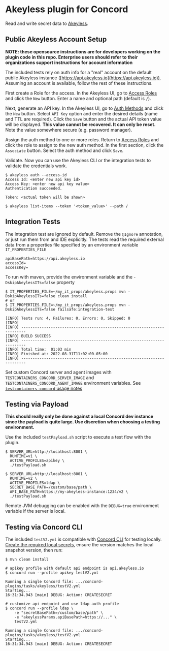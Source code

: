 # Akeyless plugin for Concord

Read and write secret data to [Akeyless](https://www.akeyless.io).

## Public Akeyless Account Setup

**NOTE: these opensource instructions are for developers working on the plugin
code in this repo. Enterprise users should refer to their organizations support
instructions for account information**

The included tests rely on auth info for a "real" account on the default public
Akeyless instance ([https://api.akeyless.io](https://api.akeyless.io)). Assuming
an account is available, follow the rest of these instructions.

First create a Role for the access. In the Akeyless UI, go to
[Access Roles](https://console.akeyless.io/access-roles) and click the
`New` button. Enter a name and optional path (default is `/`).

Next, generate an API key. In the Akeyless UI, go to
[Auth Methods](https://console.akeyless.io/auth-methods) and click the `New`
button. Select `API Key` option and enter the desired details (name and TTL are
required). Click the `Save` button and the actual API token value will be displayed.
**This value cannot be recovered. It can only be reset.** Note the value somewhere
secure (e.g. password manager).

Assign the auth method to one or more roles. Return to
[Access Roles](https://console.akeyless.io/access-roles) and click the role to
assign to the new auth method. In the first section, click the `Associate`
button. Select the auth method and click `Save`.

Validate. Now you can use the Akeyless CLI or the integration tests to validate
the credentials work.

```
$ akeyless auth --access-id
Access Id: <enter new api key id>
Access Key: <enter new api key value>
Authentication succeeded.

Token: <actual token will be shown>

$ akeyless list-items --token '<token_value>' --path /
```

## Integration Tests

The integration test are ignored by default. Remove the `@Ignore` annotation,
or just run them from and IDE explicitly. The tests read the required external
data from a properties file specified by an environment variable `IT_PROPERTIES_FILE`

```properties
apiBasePath=https://api.akeyless.io
accessId=
accessKey=
```

To run with maven, provide the environment variable and the `-DskipAkeylessITs=false`
property

```
$ IT_PROPERTIES_FILE=~/my_it_props/akeyless.props mvn -DskipAkeylessITs=false clean install
# or 
$ IT_PROPERTIES_FILE=~/my_it_props/akeyless.props mvn -DskipAkeylessITs=false failsafe:integration-test

[INFO] Tests run: 4, Failures: 0, Errors: 0, Skipped: 0
[INFO] 
[INFO] ------------------------------------------------------------------------
[INFO] BUILD SUCCESS
[INFO] ------------------------------------------------------------------------
[INFO] Total time:  01:03 min
[INFO] Finished at: 2022-08-31T11:02:00-05:00
[INFO] ------------------------------------------------------------------------
```

Set custom Concord server and agent images with `TESTCONTAINERS_CONCORD_SERVER_IMAGE`
and `TESTCONTAINERS_CONCORD_AGENT_IMAGE` environment variables. See
[`testcontainers-concord` usage notes](https://github.com/concord-workflow/testcontainers-concord?tab=readme-ov-file#usage)

## Testing via Payload

**This should really only be done against a local Concord dev instance since the
payload is quite large. Use discretion when choosing a testing environment.**

Use the included `testPayload.sh` script to execute a test flow with the plugin.

```
$ SERVER_URL=http://localhost:8001 \
  RUNTIME=v1 \
  ACTIVE_PROFILES=apikey \
  ./testPayload.sh

$ SERVER_URL=http://localhost:8001 \
  RUNTIME=v2 \
  ACTIVE_PROFILES=ldap \
  SECRET_BASE_PATH=/custom/base/path \
  API_BASE_PATH=https://my-akeyless-instance:1234/v2 \
  ./testPayload.sh
```

Remote JVM debugging can be enabled with the `DEBUG=true` environment variable if
the server is local.

## Testing via Concord CLI

The included `testV2.yml` is compatible with [Concord CLI](https://concord.walmartlabs.com/docs/cli)
for testing locally.
[Create the required local secrets](https://concord.walmartlabs.com/docs/cli/running-flows.html#secrets),
ensure the version matches the local snapshot version, then run:

```
$ mvn clean install

# apikey profile with default api endpoint is api.akeyless.io
$ concord run --profile apikey testV2.yml

Running a single Concord file: .../concord-plugins/tasks/akeyless/testV2.yml
Starting...
16:31:34.943 [main] DEBUG: Action: CREATESECRET

# customize api endpoint and use ldap auth profile
$ concord run --profile ldap \
    -e "secretBasePath=/custom/base/path" \
    -e "akeylessParams.apiBasePath=https://..." \
    testV2.yml

Running a single Concord file: .../concord-plugins/tasks/akeyless/testV2.yml
Starting...
16:31:34.943 [main] DEBUG: Action: CREATESECRET
```
